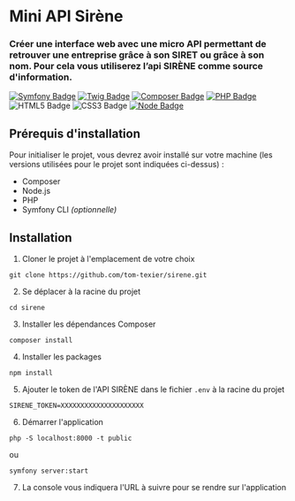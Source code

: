 # Mini API Sirène
### Créer une interface web avec une micro API permettant de retrouver une entreprise grâce à son SIRET ou grâce à son nom. Pour cela vous utiliserez l’api SIRÈNE comme source d'information.

[![Symfony Badge](https://img.shields.io/badge/Symfony-5.4-000000?style=flat-square&logo=symfony&logoColor=white/)](https://symfony.com/)
[![Twig Badge](https://img.shields.io/badge/Twig-3.8-bacf29?style=flat-square&logo=symfony&logoColor=white/)](https://twig.symfony.com/)
[![Composer Badge](https://img.shields.io/badge/Composer-2.5.5-6c3e22?style=flat-square&logo=composer&logoColor=white/)](https://getcomposer.org/)
[![PHP Badge](https://img.shields.io/badge/PHP-7.4-7a86b8?style=flat-square&logo=php&logoColor=white/)](https://www.php.net/)
![HTML5 Badge](https://img.shields.io/badge/HTML-5-e34f26?style=flat-square&logo=html5&logoColor=white/)
![CSS3 Badge](https://img.shields.io/badge/CSS-3-1572B6?style=flat-square&logo=css3&logoColor=white/)
[![Node Badge](https://img.shields.io/badge/Node-14.21.3-339933?style=flat-square&logo=Node.js&logoColor=white/)](https://nodejs.org/fr/)

## Prérequis d'installation
Pour initialiser le projet, vous devrez avoir installé sur votre machine (les versions utilisées pour le projet sont indiquées ci-dessus) :
- Composer
- Node.js
- PHP
- Symfony CLI *(optionnelle)*

## Installation

1. Cloner le projet à l'emplacement de votre choix
```shell
git clone https://github.com/tom-texier/sirene.git
```

2. Se déplacer à la racine du projet
```shell
cd sirene
```

3. Installer les dépendances Composer
```shell
composer install
```

4. Installer les packages
```shell
npm install
```

5. Ajouter le token de l'API SIRÈNE dans le fichier `.env` à la racine du projet
```dotenv
SIRENE_TOKEN=XXXXXXXXXXXXXXXXXXXXX
```

6. Démarrer l'application
```shell
php -S localhost:8000 -t public
```
ou
```shell
symfony server:start
```

7. La console vous indiquera l'URL à suivre pour se rendre sur l'application